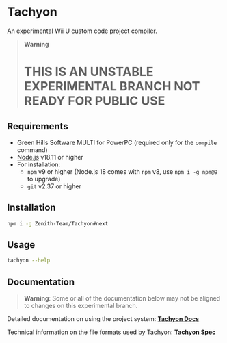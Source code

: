 # Tachyon
An experimental Wii U custom code project compiler.

> **Warning**
>
> # THIS IS AN UNSTABLE EXPERIMENTAL BRANCH NOT READY FOR PUBLIC USE

## Requirements
* Green Hills Software MULTI for PowerPC (required only for the `compile` command)
* [Node.js](https://nodejs.org/) v18.11 or higher
* For installation:
  * `npm` v9 or higher (Node.js 18 comes with `npm` v8, use `npm i -g npm@9` to upgrade)
  * `git` v2.37 or higher

## Installation
```sh
npm i -g Zenith-Team/Tachyon#next
```

## Usage
```sh
tachyon --help
```

## Documentation
> **Warning**: Some or all of the documentation below may not be aligned to changes on this experimental branch.

Detailed documentation on using the project system:
[**Tachyon Docs**](DOCS.md)

Technical information on the file formats used by Tachyon:
[**Tachyon Spec**](SPEC.md)
